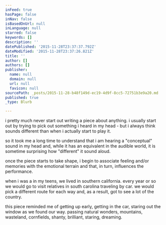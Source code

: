 ```yaml
---
inFeed: true
hasPage: false
inNav: false
isBasedOnUrl: null
inLanguage: null
starred: false
keywords: []
description: ''
datePublished: '2015-11-28T23:37:37.792Z'
dateModified: '2015-11-28T23:37:26.821Z'
title: ''
author: []
authors: []
publisher:
  name: null
  domain: null
  url: null
  favicon: null
sourcePath: _posts/2015-11-28-b48f149d-ec19-4d9f-8cc5-72751b3e9a20.md
published: true
_type: Blurb

---
```

i pretty much never start out writing a piece about anything. i usually start out by trying to pick out something i heard in my head - but i always think sounds different than when i actually start to play it. 

so it took me a long time to understand that i am hearing a "conceptual" sound in my head and, while it has an equivalent in the audible world, it is sometime surprising how "different" it sound aloud. 

once the piece starts to take shape, i begin to associate feeling and/or memories with the emotional terrain and that, in turn, influences the performance. 

when i was a in my teens, we lived in southern california. every year or so we would go to visit relatives in south carolina traveling by car. we would pick a different route for each way and, as a result, got to see a lot of the country. 

this piece reminded me of getting up early, getting in the car, staring out the window as we found our way. passing natural wonders, mountains, wasteland, cornfields, shanty, brilliant, staring, dreaming.